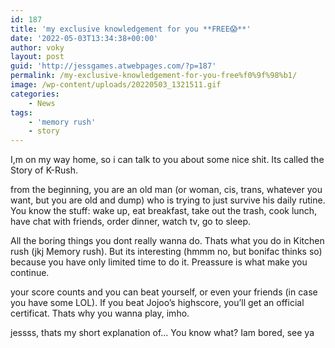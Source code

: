 ```yaml
---
id: 187
title: 'my exclusive knowledgement for you **FREE😱**'
date: '2022-05-03T13:34:38+00:00'
author: voky
layout: post
guid: 'http://jessgames.atwebpages.com/?p=187'
permalink: /my-exclusive-knowledgement-for-you-free%f0%9f%98%b1/
image: /wp-content/uploads/20220503_1321511.gif
categories:
    - News
tags:
    - 'memory rush'
    - story
---
```


I,m on my way home, so i can talk to you about some nice shit. Its called the Story of K-Rush.

from the beginning, you are an old man (or woman, cis, trans, whatever you want, but you are old and dump) who is trying to just survive his daily rutine. You know the stuff: wake up, eat breakfast, take out the trash, cook lunch, have chat with friends, order dinner, watch tv, go to sleep.

All the boring things you dont really wanna do. Thats what you do in Kitchen rush (jkj Memory rush). But its interesting (hmmm no, but bonifac thinks so) because you have only limited time to do it. Preassure is what make you continue.

your score counts and you can beat yourself, or even your friends (in case you have some LOL). If you beat Jojoo’s highscore, you’ll get an official certificat. Thats why you wanna play, imho.

jessss, thats my short explanation of… You know what? Iam bored, see ya